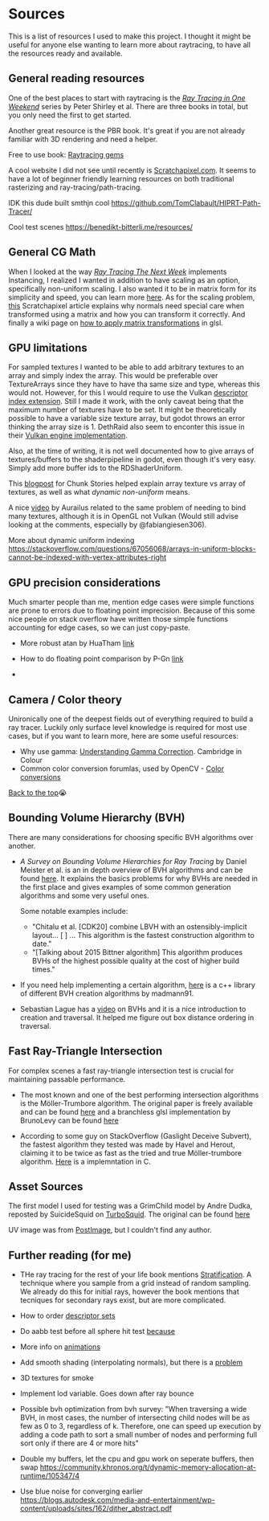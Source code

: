 
# Sources

This is a list of resources I used to make this project. I thought it might be useful for anyone else wanting to learn more about raytracing, to have all the resources ready and available.

## General reading resources

One of the best places to start with raytracing is the [_Ray Tracing in One Weekend_](https://raytracing.github.io/) series by Peter Shirley et al. There are three books in total, but you only need the first to get started.

Another great resource is the PBR book. It's great if you are not already familiar with 3D rendering and need a helper.

Free to use book: [Raytracing gems](https://link.springer.com/book/10.1007/978-1-4842-4427-2)

A cool website I did not see until recently is [Scratchapixel.com](https://www.scratchapixel.com/index.html). It seems to have a lot of beginner friendly learning resources on both traditional rasterizing and ray-tracing/path-tracing.

IDK this dude built smthjn cool https://github.com/TomClabault/HIPRT-Path-Tracer/

Cool test scenes https://benedikt-bitterli.me/resources/


## General CG Math

When I looked at the way [_Ray Tracing The Next Week_](https://raytracing.github.io/books/RayTracingTheNextWeek.html#instances) implements Instancing, I realized I wanted in addition to have scaling as an option, specifically non-uniform scaling. I also wanted it to be in matrix form for its simplicity and speed, you can learn more [here](https://www.scratchapixel.com/lessons/mathematics-physics-for-computer-graphics/geometry/matrices.html). As for the scaling problem, [this](https://www.scratchapixel.com/lessons/mathematics-physics-for-computer-graphics/geometry/transforming-normals.html) Scratchapixel article explains why normals need special care when transformed using a matrix and how you can transform it correctly. And finally a wiki page on [how to apply matrix transformations](https://en.wikibooks.org/wiki/GLSL_Programming/Applying_Matrix_Transformations) in glsl.


## GPU limitations
For sampled textures I wanted to be able to add arbitrary textures to an array and simply index the array. This would be preferable over TextureArrays since they have to have tha same size and type, whereas this would not. However, for this I would require to use the Vulkan [descriptor index extension](https://docs.vulkan.org/samples/latest/samples/extensions/descriptor_indexing/README.html). Still I made it work, with the only caveat being that the maximum number of textures have to be set. It might be theoretically possible to have a variable size texture array, but godot throws an error thinking the array size is 1. DethRaid also seem to enconter this issue in their [Vulkan engine implementation](https://gist.github.com/DethRaid/0171f3cfcce51950ee4ef96c64f59617).

Also, at the time of writing, it is not well documented how to give arrays of textures/buffers to the shaderpipeline in godot, even though it's very easy. Simply add more buffer ids to the RDShaderUniform.

This [blogpost](http://chunkstories.xyz/blog/a-note-on-descriptor-indexing/) for Chunk Stories helped explain array texture vs array of textures, as well as what _dynamic non-uniform_ means.

A nice [video](https://www.youtube.com/watch?v=YTfdBSjitd8) by
Aurailus related to the same problem of needing to bind many textures, although it is in OpenGL not Vulkan (Would still advise looking at the comments, especially by @fabiangiesen306).

More about dynamic uniform indexing https://stackoverflow.com/questions/67056068/arrays-in-uniform-blocks-cannot-be-indexed-with-vertex-attributes-right


## GPU precision considerations

Much smarter people than me, mention edge cases were simple functions are prone to errors due to floating point imprecision. Because of this some nice people on stack overflow have written those simple functions accounting for edge cases, so we can just copy-paste.

- More robust atan by HuaTham [link](https://stackoverflow.com/questions/26070410/robust-atany-x-on-glsl-for-converting-xy-coordinate-to-angle)

- How to do floating point comparison by P-Gn [link](https://stackoverflow.com/questions/4915462/how-should-i-do-floating-point-comparison)
-

## Camera / Color theory

Unironically one of the deepest fields out of everything required to build a ray tracer. Luckily only surface level knowledge is required for most use cases, but if you want to learn more, here are some useful resources:

- Why use gamma: [Understanding Gamma Correction](https://www.cambridgeincolour.com/tutorials/gamma-correction.htm). Cambridge in Colour
- Common color conversion forumlas, used by OpenCV - [Color conversions](https://docs.opencv.org/3.1.0/de/d25/imgproc_color_conversions.html)


[Back to the top](#sources)😭

## Bounding Volume Hierarchy (BVH)

There are many considerations for choosing specific BVH algorithms over another.

- *A Survey on Bounding Volume Hierarchies for Ray Tracing* by Daniel Meister et al. is an in depth overview of BVH algorithms and can be found [here](https://meistdan.github.io/publications/bvh_star/paper.pdf). It explains the basics problems for why BVHs are needed in the first place and gives examples of some common generation algorithms and some very useful ones.

  Some notable examples include:
  - "Chitalu et al. [CDK20] combine LBVH with an ostensibly-implicit layout... [ ] ... This algorithm is the fastest construction algorithm to date."
  - "[Talking about 2015 Bittner algorithm]  This algorithm produces BVHs of the highest possible quality at the cost of higher build times."

- If you need help implementing a certain algorithm, [here](https://github.com/madmann91/bvh) is a c++ library of different BVH creation algorithms by madmann91.

- Sebastian Lague has a [video](https://www.youtube.com/watch?v=C1H4zIiCOaI&) on BVHs and it is a nice introduction to creation and traversal. It helped me figure out box distance ordering in traversal.

## Fast Ray-Triangle Intersection

For complex scenes a fast ray-triangle intersection test is crucial for maintaining passable performance.

- The most known and one of the best performing intersection algorithms is the Möller-Trumbore algorithm. The original paper is freely available and can be found [here](http://www.graphics.cornell.edu/pubs/1997/MT97.pdf) and a branchless glsl implementation by BrunoLevy can be found [here](https://stackoverflow.com/questions/42740765/intersection-between-line-and-triangle-in-3d/42752998#42752998)

- According to some guy on StackOverflow (Gaslight Deceive Subvert), the fastest algorithm they tested was made by Havel and Herout, claiming it to be twice as fast as the tried and true Möller-trumbore algorithm. [Here](https://stackoverflow.com/a/44837726) is a implemntation in C.

## Asset Sources
The first model I used for testing was a GrimChild model by Andre Dudka, reposted by SuicideSquid on [TurboSquid](https://www.turbosquid.com/3d-models/3d-hollow-knight-grimmchild-animated-model-2074482). The original can be found [here](https://sketchfab.com/3d-models/hollow-knight-grimmchild-animation-a3c2474c002f4da78cf6e60288f59ab1)

UV image was from [PostImage](https://postimg.cc/HrxvBss3), but I couldn't find any author.

## Further reading (for me)

- THe ray tracing for the rest of your life book mentions [Stratification](https://raytracing.github.io/books/RayTracingTheRestOfYourLife.html#asimplemontecarloprogram/stratifiedsamples(jittering)). A technique where you sample from a grid instead of random sampling. We already do this for initial rays, however the book mentions that tecniques for secondary rays exist, but are more complicated.

- How to order [descriptor sets](https://stackoverflow.com/questions/76654239/do-we-and-why-do-we-need-to-arrange-descriptor-sets-slots-in-an-ascending-order)

- Do aabb test before all sphere hit test [because](https://computergraphics.stackexchange.com/questions/10396/bvh-uses-aabb-for-a-sphere-in-ray-tracing-the-next-week?rq=1)

- More info on [animations ](https://computergraphics.stackexchange.com/questions/4441/storing-3d-animations-for-ray-tracing?rq=1)

- Add smooth shading (interpolating normals), but there is a [problem](https://computergraphics.stackexchange.com/questions/4986/ray-tracing-shadows-the-shadow-line-artifact?rq=1)

- 3D textures for smoke

- Implement lod variable. Goes down after ray bounce

- Possible bvh optimization from bvh survey: "When traversing a wide BVH, in
most cases, the number of intersecting child nodes will be as few
as 0 to 3, regardless of k. Therefore, one can speed up execution by
adding a code path to sort a small number of nodes and performing
full sort only if there are 4 or more hits"

- Double my buffers, let the cpu and gpu work on seperate buffers, then swap https://community.khronos.org/t/dynamic-memory-allocation-at-runtime/105347/4

- Use blue noise for converging earlier
https://blogs.autodesk.com/media-and-entertainment/wp-content/uploads/sites/162/dither_abstract.pdf 